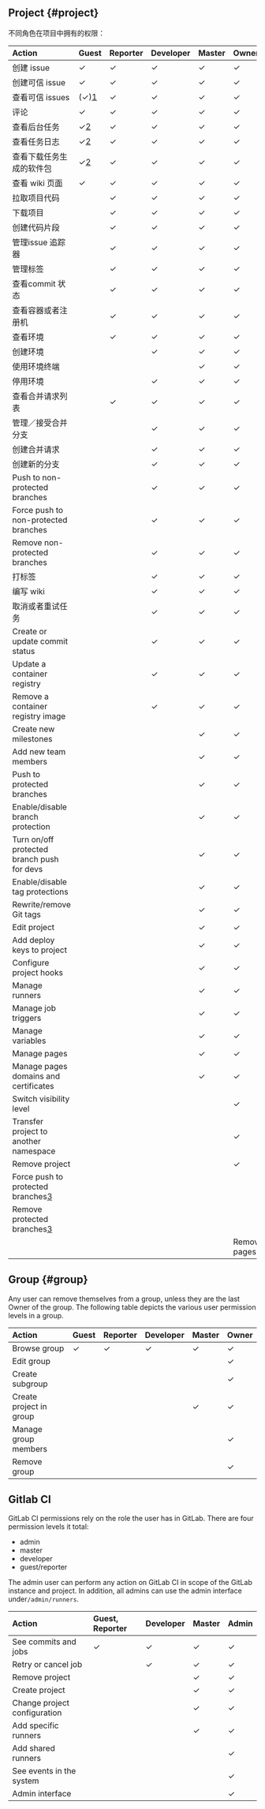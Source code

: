 ## Project {#project}

不同角色在项目中拥有的权限：

| Action | Guest | Reporter | Developer | Master | Owner |
| :--- | :--- | :--- | :--- | :--- | :--- |
| 创建 issue | ✓ | ✓ | ✓ | ✓ | ✓ |
| 创建可信 issue | ✓ | ✓ | ✓ | ✓ | ✓ |
| 查看可信 issues | \(✓\)[1](https://docs.gitlab.com/ee/user/permissions.html#fn1) | ✓ | ✓ | ✓ | ✓ |
| 评论 | ✓ | ✓ | ✓ | ✓ | ✓ |
| 查看后台任务 | ✓[2](https://docs.gitlab.com/ee/user/permissions.html#fn2) | ✓ | ✓ | ✓ | ✓ |
| 查看任务日志 | ✓[2](https://docs.gitlab.com/ee/user/permissions.html#fn2) | ✓ | ✓ | ✓ | ✓ |
| 查看下载任务生成的软件包 | ✓[2](https://docs.gitlab.com/ee/user/permissions.html#fn2) | ✓ | ✓ | ✓ | ✓ |
| 查看 wiki 页面 | ✓ | ✓ | ✓ | ✓ | ✓ |
| 拉取项目代码 |  | ✓ | ✓ | ✓ | ✓ |
| 下载项目 |  | ✓ | ✓ | ✓ | ✓ |
| 创建代码片段 |  | ✓ | ✓ | ✓ | ✓ |
| 管理issue 追踪器 |  | ✓ | ✓ | ✓ | ✓ |
| 管理标签 |  | ✓ | ✓ | ✓ | ✓ |
| 查看commit 状态 |  | ✓ | ✓ | ✓ | ✓ |
| 查看容器或者注册机 |  | ✓ | ✓ | ✓ | ✓ |
| 查看环境 |  | ✓ | ✓ | ✓ | ✓ |
| 创建环境 |  |  | ✓ | ✓ | ✓ |
| 使用环境终端 |  |  |  | ✓ | ✓ |
| 停用环境 |  |  | ✓ | ✓ | ✓ |
| 查看合并请求列表 |  | ✓ | ✓ | ✓ | ✓ |
| 管理／接受合并分支 |  |  | ✓ | ✓ | ✓ |
| 创建合并请求 |  |  | ✓ | ✓ | ✓ |
| 创建新的分支 |  |  | ✓ | ✓ | ✓ |
| Push to non-protected branches |  |  | ✓ | ✓ | ✓ |
| Force push to non-protected branches |  |  | ✓ | ✓ | ✓ |
| Remove non-protected branches |  |  | ✓ | ✓ | ✓ |
| 打标签 |  |  | ✓ | ✓ | ✓ |
| 编写 wiki |  |  | ✓ | ✓ | ✓ |
| 取消或者重试任务 |  |  | ✓ | ✓ | ✓ |
| Create or update commit status |  |  | ✓ | ✓ | ✓ |
| Update a container registry |  |  | ✓ | ✓ | ✓ |
| Remove a container registry image |  |  | ✓ | ✓ | ✓ |
| Create new milestones |  |  |  | ✓ | ✓ |
| Add new team members |  |  |  | ✓ | ✓ |
| Push to protected branches |  |  |  | ✓ | ✓ |
| Enable/disable branch protection |  |  |  | ✓ | ✓ |
| Turn on/off protected branch push for devs |  |  |  | ✓ | ✓ |
| Enable/disable tag protections |  |  |  | ✓ | ✓ |
| Rewrite/remove Git tags |  |  |  | ✓ | ✓ |
| Edit project |  |  |  | ✓ | ✓ |
| Add deploy keys to project |  |  |  | ✓ | ✓ |
| Configure project hooks |  |  |  | ✓ | ✓ |
| Manage runners |  |  |  | ✓ | ✓ |
| Manage job triggers |  |  |  | ✓ | ✓ |
| Manage variables |  |  |  | ✓ | ✓ |
| Manage pages |  |  |  | ✓ | ✓ |
| Manage pages domains and certificates |  |  |  | ✓ | ✓ |
| Switch visibility level |  |  |  |  | ✓ |
| Transfer project to another namespace |  |  |  |  | ✓ |
| Remove project |  |  |  |  | ✓ |
| Force push to protected branches[3](https://docs.gitlab.com/ee/user/permissions.html#fn3) |  |  |  |  |  |
| Remove protected branches[3](https://docs.gitlab.com/ee/user/permissions.html#fn3) |  |  |  |  |  |
|  |  |  |  |  | Remove pages |

## Group {#group}

Any user can remove themselves from a group, unless they are the last Owner of the group. The following table depicts the various user permission levels in a group.

| Action | Guest | Reporter | Developer | Master | Owner |
| :--- | :--- | :--- | :--- | :--- | :--- |
| Browse group | ✓ | ✓ | ✓ | ✓ | ✓ |
| Edit group |  |  |  |  | ✓ |
| Create subgroup |  |  |  |  | ✓ |
| Create project in group |  |  |  | ✓ | ✓ |
| Manage group members |  |  |  |  | ✓ |
| Remove group |  |  |  |  | ✓ |

## Gitlab CI

GitLab CI permissions rely on the role the user has in GitLab. There are four permission levels it total:

* admin
* master
* developer
* guest/reporter

The admin user can perform any action on GitLab CI in scope of the GitLab instance and project. In addition, all admins can use the admin interface under`/admin/runners`.

| Action | Guest, Reporter | Developer | Master | Admin |
| :--- | :--- | :--- | :--- | :--- |
| See commits and jobs | ✓ | ✓ | ✓ | ✓ |
| Retry or cancel job |  | ✓ | ✓ | ✓ |
| Remove project |  |  | ✓ | ✓ |
| Create project |  |  | ✓ | ✓ |
| Change project configuration |  |  | ✓ | ✓ |
| Add specific runners |  |  | ✓ | ✓ |
| Add shared runners |  |  |  | ✓ |
| See events in the system |  |  |  | ✓ |
| Admin interface |  |  |  | ✓ |




